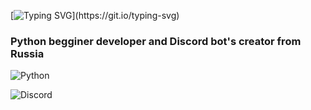 
[![Typing SVG](https://readme-typing-svg.herokuapp.com?color=%2336BCF7&lines=Hi!+Welcome+to+my+profile!)](https://git.io/typing-svg)

<h3 align="left">Python begginer developer and Discord bot's creator from Russia</h3>



![Python](https://img.shields.io/badge/python-3670A0?style=for-the-badge&logo=python&logoColor=ffdd54)

![Discord](https://img.shields.io/badge/Nextcord-%237289DA.svg?style=for-the-badge&logo=discord&logoColor=white)
